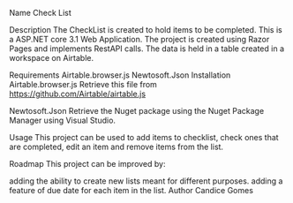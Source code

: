 ﻿Name
Check List

Description
The CheckList is created to hold items to be completed. This is a ASP.NET core 3.1 Web Application. The project is created using Razor Pages and implements RestAPI calls. The data is held in a table created in a workspace on Airtable.

Requirements
Airtable.browser.js
Newtosoft.Json
Installation
Airtable.browser.js
Retrieve this file from https://github.com/Airtable/airtable.js

Newtosoft.Json
Retrieve the Nuget package using the Nuget Package Manager using Visual Studio.

Usage
This project can be used to add items to checklist, check ones that are completed, edit an item and remove items from the list.

Roadmap
This project can be improved by:

adding the ability to create new lists meant for different purposes.
adding a feature of due date for each item in the list.
Author
Candice Gomes